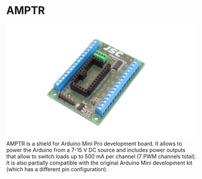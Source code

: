 # AMPTR

<img align="right" src="https://github.com/JSC-electronics/AMPTR/blob/a0b21dc59c5b879a2f192cfd4d772108894a7100/docu/amptr.jpg">

AMPTR is a shield for Arduino Mini Pro development board. It allows to power the Arduino from a 7-15 V DC source and includes power outputs that allow to switch loads up to 500 mA per channel (7 PWM channels total). It is also partially compatible with the original Arduino Mini development kit (which has a different pin configuration).

